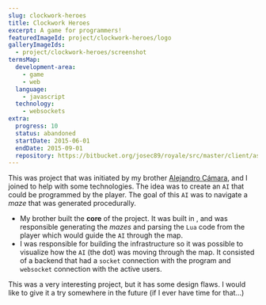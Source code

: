 ```yaml
---
slug: clockwork-heroes
title: Clockwork Heroes
excerpt: A game for programmers!
featuredImageId: project/clockwork-heroes/logo
galleryImageIds:
  - project/clockwork-heroes/screenshot
termsMap:
  development-area:
    - game
    - web
  language:
    - javascript
  technology:
    - websockets
extra:
  progress: 10
  status: abandoned
  startDate: 2015-06-01
  endDate: 2015-09-01
  repository: https://bitbucket.org/josec89/royale/src/master/client/asset/img/cwh_logo.png
---
```


This was project that was initiated by my brother [Alejandro Cámara](http://acamara.es/), and I joined to help with some [](web) technologies. The idea was to create an `AI` that could be programmed by the player. The goal of this `AI` was to navigate a _maze_ that was generated procedurally.

* My brother built the **core** of the project. It was built in [](c++), and was responsible generating the _mazes_ and parsing the `Lua` code from the player which would guide the `AI` through the map.
* I was responsible for building the [](web) infrastructure so it was possible to visualize how the `AI` (the dot) was moving through the map. It consisted of a backend that had a `socket` connection with the [](c++) program and `websocket` connection with the active users.

This was a very interesting project, but it has some design flaws. I would like to give it a try somewhere in the future (if I ever have time for that...)
